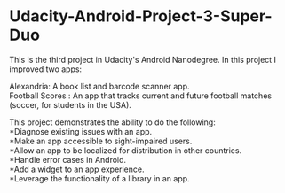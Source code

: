 # Udacity-Android-Project-3-Super-Duo
This is the third project in Udacity's Android Nanodegree.
In this project I improved two apps: 

Alexandria: A book list and barcode scanner app.  
Football Scores : An app that tracks current and future football matches (soccer, for students in the USA).

This project demonstrates the ability to do the following:  
*Diagnose existing issues with an app.  
*Make an app accessible to sight-impaired users.  
*Allow an app to be localized for distribution in other countries.  
*Handle error cases in Android.  
*Add a widget to an app experience.  
*Leverage the functionality of a library in an app.
